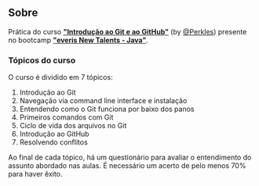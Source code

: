 ## Sobre

Prática do curso **["Introdução ao Git e ao GitHub"](https://digitalinnovation.one/cursos/introducao-ao-git-e-ao-github)** (by [@Perkles](https://github.com/Perkles)) presente no bootcamp [**"everis New Talents - Java"**](https://github.com/vitor-mda/everis-new-talents-java).

### Tópicos do curso

O curso é dividido em 7 tópicos:

1. Introdução ao Git
2. Navegação via command line interface e instalação
3. Entendendo como o Git funciona por baixo dos panos
4. Primeiros comandos com Git
5. Ciclo de vida dos arquivos no Git
6. Introdução ao GitHub
7. Resolvendo conflitos

Ao final de cada tópico, há um questionário para avaliar o entendimento do assunto abordado nas aulas. É necessário um acerto de pelo menos 70% para haver êxito.